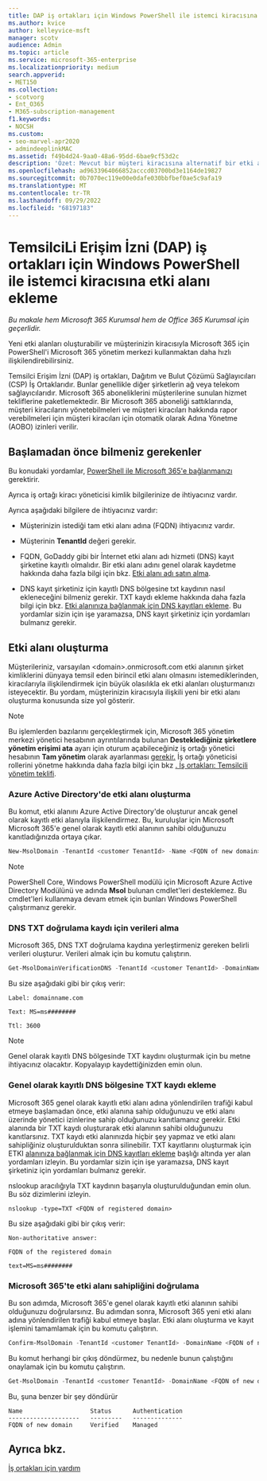 ```yaml
---
title: DAP iş ortakları için Windows PowerShell ile istemci kiracısına etki alanı ekleme
ms.author: kvice
author: kelleyvice-msft
manager: scotv
audience: Admin
ms.topic: article
ms.service: microsoft-365-enterprise
ms.localizationpriority: medium
search.appverid:
- MET150
ms.collection:
- scotvorg
- Ent_O365
- M365-subscription-management
f1.keywords:
- NOCSH
ms.custom:
- seo-marvel-apr2020
- admindeeplinkMAC
ms.assetid: f49b4d24-9aa0-48a6-95dd-6bae9cf53d2c
description: 'Özet: Mevcut bir müşteri kiracısına alternatif bir etki alanı adı eklemek için Microsoft 365 için PowerShell kullanın.'
ms.openlocfilehash: ad9633964066852acccd03700bd3e1164de19827
ms.sourcegitcommit: 0b7070ec119e00e0dafe030bbfbef0ae5c9afa19
ms.translationtype: MT
ms.contentlocale: tr-TR
ms.lasthandoff: 09/29/2022
ms.locfileid: "68197183"
---
```

# <a name="add-a-domain-to-a-client-tenancy-with-windows-powershell-for-delegated-access-permission-dap-partners"></a>TemsilciLi Erişim İzni (DAP) iş ortakları için Windows PowerShell ile istemci kiracısına etki alanı ekleme

*Bu makale hem Microsoft 365 Kurumsal hem de Office 365 Kurumsal için geçerlidir.*

Yeni etki alanları oluşturabilir ve müşterinizin kiracısıyla Microsoft 365 için PowerShell'i Microsoft 365 yönetim merkezi kullanmaktan daha hızlı ilişkilendirebilirsiniz.

Temsilci Erişim İzni (DAP) iş ortakları, Dağıtım ve Bulut Çözümü Sağlayıcıları (CSP) İş Ortaklarıdır. Bunlar genellikle diğer şirketlerin ağ veya telekom sağlayıcılarıdır. Microsoft 365 aboneliklerini müşterilerine sunulan hizmet tekliflerine paketlemektedir. Bir Microsoft 365 aboneliği sattıklarında, müşteri kiracılarını yönetebilmeleri ve müşteri kiracıları hakkında rapor verebilmeleri için müşteri kiracıları için otomatik olarak Adına Yönetme (AOBO) izinleri verilir.
## <a name="what-do-you-need-to-know-before-you-begin"></a>Başlamadan önce bilmeniz gerekenler

Bu konudaki yordamlar, [PowerShell ile Microsoft 365'e bağlanmanızı](connect-to-microsoft-365-powershell.md) gerektirir.

Ayrıca iş ortağı kiracı yöneticisi kimlik bilgilerinize de ihtiyacınız vardır.

Ayrıca aşağıdaki bilgilere de ihtiyacınız vardır:

- Müşterinizin istediği tam etki alanı adına (FQDN) ihtiyacınız vardır.

- Müşterinin **TenantId** değeri gerekir.

- FQDN, GoDaddy gibi bir İnternet etki alanı adı hizmeti (DNS) kayıt şirketine kayıtlı olmalıdır. Bir etki alanı adını genel olarak kaydetme hakkında daha fazla bilgi için bkz. [Etki alanı adı satın alma](../admin/get-help-with-domains/buy-a-domain-name.md).

- DNS kayıt şirketiniz için kayıtlı DNS bölgesine txt kaydının nasıl ekleneceğini bilmeniz gerekir. TXT kaydı ekleme hakkında daha fazla bilgi için bkz. [Etki alanınıza bağlanmak için DNS kayıtları ekleme](../admin/get-help-with-domains/create-dns-records-at-any-dns-hosting-provider.md). Bu yordamlar sizin için işe yaramazsa, DNS kayıt şirketiniz için yordamları bulmanız gerekir.

## <a name="create-domains"></a>Etki alanı oluşturma

 Müşterileriniz, varsayılan \<domain>.onmicrosoft.com etki alanının şirket kimliklerini dünyaya temsil eden birincil etki alanı olmasını istemediklerinden, kiracılarıyla ilişkilendirmek için büyük olasılıkla ek etki alanları oluşturmanızı isteyecektir. Bu yordam, müşterinizin kiracısıyla ilişkili yeni bir etki alanı oluşturma konusunda size yol gösterir.

> [!NOTE]
> Bu işlemlerden bazılarını gerçekleştirmek için, Microsoft 365 yönetim merkezi yönetici hesabının ayrıntılarında bulunan **Desteklediğiniz şirketlere yönetim erişimi ata** ayarı için oturum açabileceğiniz iş ortağı yönetici hesabının **Tam yönetim** olarak ayarlanması <a href="https://go.microsoft.com/fwlink/p/?linkid=2024339" target="_blank">gerekir.</a> İş ortağı yöneticisi rollerini yönetme hakkında daha fazla bilgi için bkz [. İş ortakları: Temsilcili yönetim teklifi](https://go.microsoft.com/fwlink/p/?LinkId=532435).

### <a name="create-the-domain-in-azure-active-directory"></a>Azure Active Directory'de etki alanı oluşturma

Bu komut, etki alanını Azure Active Directory'de oluşturur ancak genel olarak kayıtlı etki alanıyla ilişkilendirmez. Bu, kuruluşlar için Microsoft Microsoft 365'e genel olarak kayıtlı etki alanının sahibi olduğunuzu kanıtladığınızda ortaya çıkar.

```powershell
New-MsolDomain -TenantId <customer TenantId> -Name <FQDN of new domain>
```

> [!NOTE]
> PowerShell Core, Windows PowerShell modülü için Microsoft Azure Active Directory Modülünü ve adında **Msol** bulunan cmdlet'leri desteklemez. Bu cmdlet'leri kullanmaya devam etmek için bunları Windows PowerShell çalıştırmanız gerekir.

### <a name="get-the-data-for-the-dns-txt-verification-record"></a>DNS TXT doğrulama kaydı için verileri alma

 Microsoft 365, DNS TXT doğrulama kaydına yerleştirmeniz gereken belirli verileri oluşturur. Verileri almak için bu komutu çalıştırın.

```powershell
Get-MsolDomainVerificationDNS -TenantId <customer TenantId> -DomainName <FQDN of new domain> -Mode DnsTxtRecord
```

Bu size aşağıdaki gibi bir çıkış verir:

 `Label: domainname.com`

 `Text: MS=ms########`

 `Ttl: 3600`

> [!NOTE]
> Genel olarak kayıtlı DNS bölgesinde TXT kaydını oluşturmak için bu metne ihtiyacınız olacaktır. Kopyalayıp kaydettiğinizden emin olun.

### <a name="add-a-txt-record-to-the-publically-registered-dns-zone"></a>Genel olarak kayıtlı DNS bölgesine TXT kaydı ekleme

Microsoft 365 genel olarak kayıtlı etki alanı adına yönlendirilen trafiği kabul etmeye başlamadan önce, etki alanına sahip olduğunuzu ve etki alanı üzerinde yönetici izinlerine sahip olduğunuzu kanıtlamanız gerekir. Etki alanında bir TXT kaydı oluşturarak etki alanının sahibi olduğunuzu kanıtlarsınız. TXT kaydı etki alanınızda hiçbir şey yapmaz ve etki alanı sahipliğiniz oluşturulduktan sonra silinebilir. TXT kayıtlarını oluşturmak için ETKI [alanınıza bağlanmak için DNS kayıtları ekleme](../admin/get-help-with-domains/create-dns-records-at-any-dns-hosting-provider.md) başlığı altında yer alan yordamları izleyin. Bu yordamlar sizin için işe yaramazsa, DNS kayıt şirketiniz için yordamları bulmanız gerekir.

nslookup aracılığıyla TXT kaydının başarıyla oluşturulduğundan emin olun. Bu söz dizimlerini izleyin.

```console
nslookup -type=TXT <FQDN of registered domain>
```

Bu size aşağıdaki gibi bir çıkış verir:

 `Non-authoritative answer:`

 `FQDN of the registered domain`

 `text=MS=ms########`

### <a name="validate-domain-ownership-in-microsoft-365"></a>Microsoft 365'te etki alanı sahipliğini doğrulama

Bu son adımda, Microsoft 365'e genel olarak kayıtlı etki alanının sahibi olduğunuzu doğrularsınız. Bu adımdan sonra, Microsoft 365 yeni etki alanı adına yönlendirilen trafiği kabul etmeye başlar. Etki alanı oluşturma ve kayıt işlemini tamamlamak için bu komutu çalıştırın.

```powershell
Confirm-MsolDomain -TenantId <customer TenantId> -DomainName <FQDN of new domain>
```

Bu komut herhangi bir çıkış döndürmez, bu nedenle bunun çalıştığını onaylamak için bu komutu çalıştırın.

```powershell
Get-MsolDomain -TenantId <customer TenantId> -DomainName <FQDN of new domain>
```

Bu, şuna benzer bir şey döndürür

```console
Name                   Status      Authentication
--------------------   ---------   --------------
FQDN of new domain     Verified    Managed
```

## <a name="see-also"></a>Ayrıca bkz.

[İş ortakları için yardım](https://go.microsoft.com/fwlink/p/?LinkID=533477)
